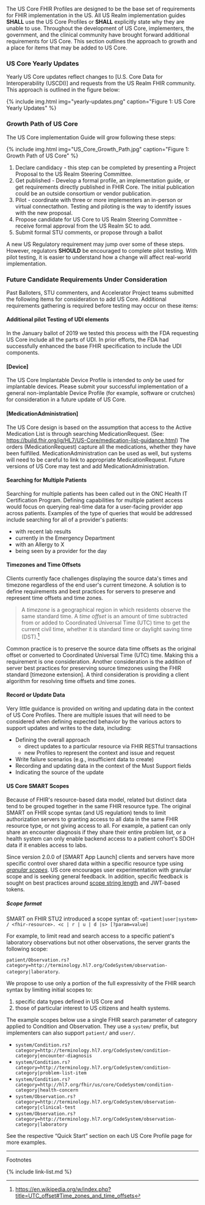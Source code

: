 
The US Core FHIR Profiles are designed to be the base set of requirements for FHIR implementation in the US. All US Realm implementation guides **SHALL** use the US Core Profiles or **SHALL** explicitly state why they are unable to use. Throughout the development of US Core, implementers, the government, and the clinical community have brought forward additional requirements for US Core. This section outlines the approach to growth and a place for items that may be added to US Core.

### US Core Yearly Updates

Yearly US Core updates reflect changes to [U.S. Core Data for Interoperability (USCDI)] and requests from the US Realm FHIR community. This approach is outlined in the figure below:

{% include img.html img="yearly-updates.png" caption="Figure 1: US Core Yearly Updates" %}

### Growth Path of US Core

The US Core implementation Guide will grow following these steps:

{% include img.html img="US_Core_Growth_Path.jpg" caption="Figure 1: Growth Path of US Core" %}

1. Declare candidacy - this step can be completed by presenting a Project Proposal to the US Realm Steering Committee.
1. Get published - Develop a formal profile, an implementation guide, or get requirements directly published in  FHIR Core. The initial publication could be an outside consortium or vendor publication.
1. Pilot - coordinate with three or more implementers an in-person or virtual connectathon. Testing and piloting is the way to identify issues with the new proposal.
1. Propose candidate for US Core to US Realm Steering Committee - receive formal approval from the US Realm SC to add.
1. Submit formal STU comments, or propose through a ballot

A new US Regulatory requirement may jump over some of these steps. However, regulators **SHOULD** be encouraged to complete pilot testing. With pilot testing, it is easier to understand how a change will affect real-world implementation.



### Future Candidate Requirements Under Consideration

Past Balloters, STU commenters, and Accelerator Project teams submitted the following items for consideration to add US Core. Additional requirements gathering is required before testing may occur on these items:

#### Additional pilot Testing of UDI elements
In the January ballot of 2019 we tested this process with the FDA requesting US Core include all the parts of UDI. In prior efforts, the FDA had successfully enhanced the base FHIR specification to include the UDI components.

#### [Device]
The US Core Implantable Device Profile is intended to *only* be used for implantable devices. Please submit your successful implementation of a general non-implantable Device Profile (for example, software or crutches) for consideration in a future update of US Core.

#### [MedicationAdministration]
The US Core design is based on the assumption that access to the Active Medication List is through searching MedicationRequest. (See: https://build.fhir.org/ig/HL7/US-Core/medication-list-guidance.html)  The orders (MedicationRequest) capture all the medications, whether they have been fulfilled. MedicationAdministration can be used as well, but systems will need to be careful to link to appropriate MedicationRequest.  Future versions of US Core may test and add MedicationAdministration.

#### Searching for Multiple Patients
Searching for multiple patients has been called out in the ONC Health IT Certification Program.  Defining capabilities for multiple patient access would focus on querying real-time data for a user-facing provider app across patients. Examples of the type of queries that would be addressed include searching for all of a provider's patients:

- with recent lab results  
- currently in the Emergency Department
- with an Allergy to X
- being seen by a provider for the day

#### Timezones and Time Offsets
Clients currently face challenges displaying the source data's times and timezone regardless of the end user's current timezone.  A solution is to define requirements and best practices for servers to preserve and represent time offsets and time zones.  

>A *timezone* is a geographical region in which residents observe the same standard time. A *time offset* is an amount of time subtracted from or added to Coordinated Universal Time (UTC) time to get the current civil time, whether it is standard time or daylight saving time (DST).[^1]

  Common practice is to preserve the source data time offsets as the original offset or converted to Coordinated Universal Time (UTC) time. Making this a requirement is one consideration.  Another consideration is the addition of server best practices for preserving source timezones using the FHIR standard [timezone extension]. A third consideration is providing a client algorithm for resolving time offsets and time zones.

#### Record or Update Data
Very little guidance is provided on writing and updating data in the context of US Core Profiles. There are multiple issues that will need to be considered when defining expected behavior by the various actors to support updates and writes to the data, including:

  - Defining the overall approach
    -  direct updates to a particular resource via FHIR RESTful transactions
    - new Profiles to represent the context and issue and request
  - Write failure scenarios (e.g., insufficient data to create)
  - Recording and updating data in the context of the Must Support fields
  - Indicating the source of the update


#### US Core SMART Scopes
Because of FHIR's resource-based data model, related but distinct data tend to be grouped together in the same FHIR resource type. The original SMART on FHIR scope syntax (and US regulation) tends to limit authorization servers to granting access to all data in the same FHIR resource type, or not giving access to all. For example, a patient can only share an encounter diagnosis if they share their entire problem list, or a health system can only enable backend access to a patient cohort's SDOH data if it enables access to labs. 

Since version 2.0.0 of [SMART App Launch] clients and servers have more specific control over shared data within a specific resource type using [*granular scopes*](https://hl7.org/fhir/smart-app-launch/scopes-and-launch-context.html#finer-grained-resource-constraints-using-search-parameters). US core encourages user experimentation with granular scope and is seeking general feedback.  In addition, specific feedback is sought on best practices around [scope string length](https://hl7.org/fhir/smart-app-launch/scopes-and-launch-context.html#scope-size-over-the-wire) and JWT-based tokens.

##### Scope format
SMART on FHIR STU2 introduced a scope syntax of: `<patient|user|system> / <fhir-resource>. <c | r | u | d |s> [?param=value]`

For example, to limit read and search access to a specific patient's laboratory observations but not other observations, the server grants the following scope:

`patient/Observation.rs?category=http://terminology.hl7.org/CodeSystem/observation-category|laboratory`.

We propose to use only a portion of the full expressivity of the FHIR search syntax by limiting initial scopes to:
1. specific data types defined in US Core and 
1. those of particular interest to US citizens and health systems. 

The example scopes below use a single FHIR search parameter of category applied to Condition and Observation. They use a `system/` prefix, but implementers can also support `patient/` and `user/`.

* `system/Condition.rs?category=http://terminology.hl7.org/CodeSystem/condition-category|encounter-diagnosis`
* `system/Condition.rs?category=http://terminology.hl7.org/CodeSystem/condition-category|problem-list-item`
* `system/Condition.rs?category=http://hl7.org/fhir/us/core/CodeSystem/condition-category|health-concern`
* `system/Observation.rs?category=http://terminology.hl7.org/CodeSystem/observation-category|clinical-test`
* `system/Observation.rs?category=http://terminology.hl7.org/CodeSystem/observation-category|laboratory`

See the respective “Quick Start” section on each US Core Profile page for more examples.

------------------------------------------------------------------------
Footnotes

[^1]: https://en.wikipedia.org/w/index.php?title=UTC_offset#Time_zones_and_time_offsets


{% include link-list.md %}
